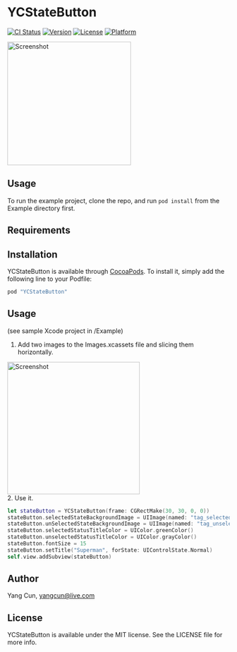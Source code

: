 # YCStateButton

[![CI Status](http://img.shields.io/travis/backslash112/YCStateButton.svg?style=flat)](https://travis-ci.org/backslash112/YCStateButton)
[![Version](https://img.shields.io/cocoapods/v/YCStateButton.svg?style=flat)](http://cocoapods.org/pods/YCStateButton)
[![License](https://img.shields.io/cocoapods/l/YCStateButton.svg?style=flat)](http://cocoapods.org/pods/YCStateButton)
[![Platform](https://img.shields.io/cocoapods/p/YCStateButton.svg?style=flat)](http://cocoapods.org/pods/YCStateButton)

<img src="https://cloud.githubusercontent.com/assets/5343215/9953043/a2ef1dba-5e0f-11e5-9908-66c7f1fac779.png" alt="Screenshot" width=280 />

## Usage

To run the example project, clone the repo, and run `pod install` from the Example directory first.

## Requirements

## Installation

YCStateButton is available through [CocoaPods](http://cocoapods.org). To install
it, simply add the following line to your Podfile:

```ruby
pod "YCStateButton"
```

## Usage
(see sample Xcode project in /Example)

1. Add two images to the Images.xcassets file and slicing them horizontally.

<img src="https://cloud.githubusercontent.com/assets/5343215/9952859/3d14f53e-5e0d-11e5-8f20-c6c91255b81d.png" alt="Screenshot" width=300 /></br>
2.  Use it.
```Swift
let stateButton = YCStateButton(frame: CGRectMake(30, 30, 0, 0))
stateButton.selectedStateBackgroundImage = UIImage(named: "tag_selected_bg")!
stateButton.unSelectedStateBackgroundImage = UIImage(named: "tag_unselected_bg")!
stateButton.selectedStatusTitleColor = UIColor.greenColor()
stateButton.unselectedStatusTitleColor = UIColor.grayColor()
stateButton.fontSize = 15
stateButton.setTitle("Superman", forState: UIControlState.Normal)
self.view.addSubview(stateButton)
```

## Author

Yang Cun, yangcun@live.com

## License

YCStateButton is available under the MIT license. See the LICENSE file for more info.
